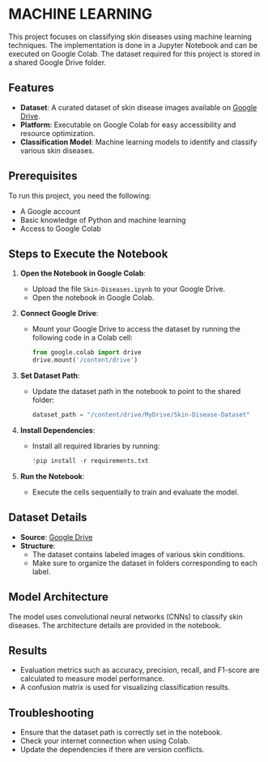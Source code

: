 # MACHINE LEARNING

This project focuses on classifying skin diseases using machine learning techniques. The implementation is done in a Jupyter Notebook and can be executed on Google Colab. The dataset required for this project is stored in a shared Google Drive folder.

## Features

- **Dataset**: A curated dataset of skin disease images available on [Google Drive](https://drive.google.com/drive/folders/1f_yzkXmHvsLkh33qwSiwk8Ec4Hhs8_KI?usp=sharing).
- **Platform**: Executable on Google Colab for easy accessibility and resource optimization.
- **Classification Model**: Machine learning models to identify and classify various skin diseases.

## Prerequisites

To run this project, you need the following:

- A Google account
- Basic knowledge of Python and machine learning
- Access to Google Colab

## Steps to Execute the Notebook

1. **Open the Notebook in Google Colab**:
   - Upload the file `Skin-Diseases.ipynb` to your Google Drive.
   - Open the notebook in Google Colab.

2. **Connect Google Drive**:
   - Mount your Google Drive to access the dataset by running the following code in a Colab cell:

     ```python
     from google.colab import drive
     drive.mount('/content/drive')
     ```

3. **Set Dataset Path**:
   - Update the dataset path in the notebook to point to the shared folder:

     ```python
     dataset_path = "/content/drive/MyDrive/Skin-Disease-Dataset"
     ```

4. **Install Dependencies**:
   - Install all required libraries by running:

     ```python
     !pip install -r requirements.txt
     ```

5. **Run the Notebook**:
   - Execute the cells sequentially to train and evaluate the model.

## Dataset Details

- **Source**: [Google Drive](https://drive.google.com/drive/folders/1f_yzkXmHvsLkh33qwSiwk8Ec4Hhs8_KI?usp=sharing)
- **Structure**:
  - The dataset contains labeled images of various skin conditions.
  - Make sure to organize the dataset in folders corresponding to each label.

## Model Architecture

The model uses convolutional neural networks (CNNs) to classify skin diseases. The architecture details are provided in the notebook.

## Results

- Evaluation metrics such as accuracy, precision, recall, and F1-score are calculated to measure model performance.
- A confusion matrix is used for visualizing classification results.

## Troubleshooting

- Ensure that the dataset path is correctly set in the notebook.
- Check your internet connection when using Colab.
- Update the dependencies if there are version conflicts.
